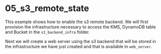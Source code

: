 # 05_s3_remote_state
This example shows how to enable the s3 remote backend. We will first provision
the infrastructure necessary to access the KMS, DynamoDB table and Bucket in the
`s3_backend_infra` folder. 

Next we will create a web server using the s3 backend that will be stored in the 
infrastructure we have just created and that is available in `web_server`.

 